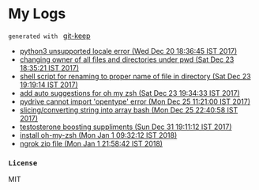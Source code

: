 # My Logs
`generated with ` [git-keep](https://github.com/junaid1460/git-keep)
 - [python3 unsupported locale error (Wed Dec 20 18:36:45 IST 2017)](files/MTUxMzc3NTIwNTQxNjgyMjEyMHB5dGhvbjMxOTk5MQ==.md)
 - [changing owner of all files and directories under pwd (Sat Dec 23 18:35:21 IST 2017)](files/MTUxNDAzNDMyMTcwMzY1ODg4MWNoYW5naW5nMTU4MzE=.md)
 - [shell script for renaming to proper name of file in directory (Sat Dec 23 19:19:14 IST 2017)](files/MTUxNDAzNjk1NDMzNzE2OTk0MXNoZWxsMjYxOTU=.md)
 - [add auto suggestions for oh my zsh (Sat Dec 23 19:34:33 IST 2017)](files/MTUxNDAzNzg3MzY0MzgzNTUyM2FkZDIzNzA=.md)
 - [pydrive cannot import 'opentype' error (Mon Dec 25 11:21:00 IST 2017)](files/MTUxNDE4MTA2MDQ5NDQ4OTE5M3B5ZHJpdmUyNzE5Ng==.md)
 - [slicing/converting string into array bash (Mon Dec 25 22:40:58 IST 2017)](files/MTUxNDIyMTg1ODg5NDYyMDI0NHNsaWNpbmcvY29udmVydGluZzg5OTk=.md)
 - [testosterone boosting suppliments (Sun Dec 31 19:11:12 IST 2017)](files/MTUxNDcyNzY3Mjk3Nzc3OTY1OHRlc3Rvc3Rlcm9uZTIyNTI0.md)
 - [install oh-my-zsh (Mon Jan 1 09:32:12 IST 2018)](files/MTUxNDc3OTMzMjc1MjMxODIyMWluc3RhbGwzNDUx.md)
 - [ngrok zip file (Mon Jan 1 21:58:42 IST 2018)](files/MTUxNDgyNDEyMjAzNTc3NDMwNG5ncm9rMTc0MzI=.md)

### `License`
MIT
